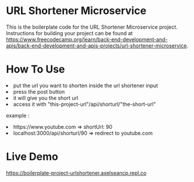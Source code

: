 # URL Shortener Microservice

This is the boilerplate code for the URL Shortener Microservice project. Instructions for building your project can be found at https://www.freecodecamp.org/learn/back-end-development-and-apis/back-end-development-and-apis-projects/url-shortener-microservice.

# How To Use  
<li> put the url you want to shorten inside the url shortener input </li>
<li> press the post button </li>
<li> it will give you the short url </li>
<li> access it with "this-project-url"/api/shorturl/"the-short-url" </li>

example : 
<li> https://www.youtube.com => shortUrl: 90 </li>
<li> localhost:3000/api/shorturl/90 => redirect to youtube.com </li>

# Live Demo
https://boilerplate-project-urlshortener.axelseancp.repl.co